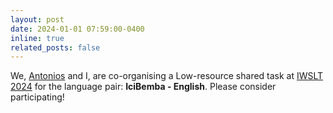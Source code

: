 ```yaml
---
layout: post
date: 2024-01-01 07:59:00-0400
inline: true
related_posts: false
---
```


We, [Antonios](https://cs.gmu.edu/~antonis/author/antonios-anastasopoulos/) and I, are co-organising a Low-resource shared task at [IWSLT 2024](https://iwslt.org/2024/low-resource) for the language pair: **IciBemba - English**. Please consider participating!
